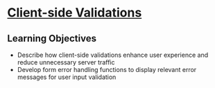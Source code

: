 # [Client-side Validations](https://login.codingdojo.com/m/754/16743/124773)


## Learning Objectives

- Describe how client-side validations enhance user experience and reduce unnecessary server traffic
- Develop form error handling functions to display relevant error messages for user input validation
